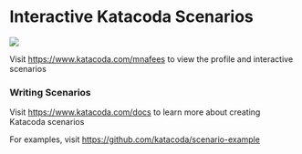 # Interactive Katacoda Scenarios

[![](http://shields.katacoda.com/katacoda/mnafees/count.svg)](https://www.katacoda.com/mnafees "Get your profile on Katacoda.com")

Visit https://www.katacoda.com/mnafees to view the profile and interactive scenarios

### Writing Scenarios
Visit https://www.katacoda.com/docs to learn more about creating Katacoda scenarios

For examples, visit https://github.com/katacoda/scenario-example
